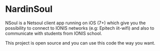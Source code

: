 NardinSoul
==========

NSoul is a Netsoul client app running on iOS (7+) which give you
the possibility to connect to IONIS networks (e.g: Epitech iit-wifi) and also
to communicate with students from IONIS school.

This project is open source and you can use this code the way you want.
